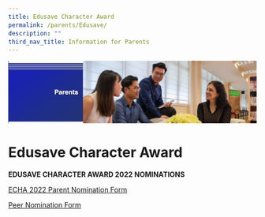 ```yaml
---
title: Edusave Character Award
permalink: /parents/Edusave/
description: ""
third_nav_title: Information for Parents
---
```


![](/images/Parents%20Banner.png)

Edusave Character Award
=======================

  

**EDUSAVE CHARACTER AWARD 2022 NOMINATIONS**

  

  

[ECHA 2022 Parent Nomination Form](https://form.gov.sg/62eb74e7fedc3600131290c8)

  

[Peer Nomination Form](https://form.gov.sg/62ebbd0c66772d00162f6a39)